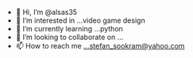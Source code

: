 - 👋 Hi, I’m @alsas35
- 👀 I’m interested in ...video game design
- 🌱 I’m currently learning ...python
- 💞️ I’m looking to collaborate on ...
- 📫 How to reach me ...stefan_sookram@yahoo.com

<!---
alsas35/alsas35 is a ✨ special ✨ repository because its `README.md` (this file) appears on your GitHub profile.
You can click the Preview link to take a look at your changes.
--->

